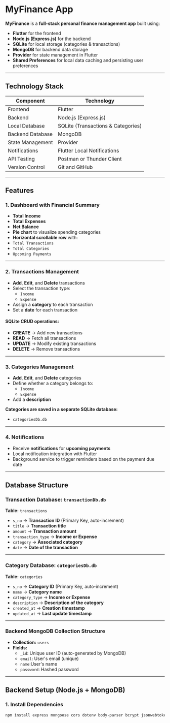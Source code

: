 #  **MyFinance App**

**MyFinance** is a **full-stack personal finance management app** built using:
-  **Flutter** for the frontend
-  **Node.js (Express.js)** for the backend
-  **SQLite** for local storage (categories & transactions)
-  **MongoDB** for backend data storage
-  **Provider** for state management in Flutter
-  **Shared Preferences** for local data caching and persisting user preferences

---

##  **Technology Stack**

| Component        | Technology             |
|-----------------|------------------------|
| Frontend        | Flutter                |
| Backend         | Node.js (Express.js)   |
| Local Database  | SQLite (Transactions & Categories) |
| Backend Database| MongoDB                |
| State Management| Provider               |
| Notifications   | Flutter Local Notifications |
| API Testing     | Postman or Thunder Client |
| Version Control | Git and GitHub         |

---

##  **Features**

###  **1. Dashboard with Financial Summary**
-  **Total Income**
-  **Total Expenses**
-  **Net Balance**
-  **Pie chart** to visualize spending categories
-  **Horizontal scrollable row** with:
  - `Total Transactions`
  - `Total Categories`
  - `Upcoming Payments`

---

###  **2. Transactions Management**
-  **Add**,  **Edit**, and  **Delete** transactions
- Select the transaction type:
  - `Income`
  - `Expense`
- Assign a **category** to each transaction
- Set a **date** for each transaction

####  **SQLite CRUD operations:**
-  **CREATE** → Add new transactions  
-  **READ** → Fetch all transactions  
-  **UPDATE** → Modify existing transactions  
-  **DELETE** → Remove transactions  

---

###  **3. Categories Management**
-  **Add**,  **Edit**, and  **Delete** categories
- Define whether a category belongs to:
  - `Income` 
  - `Expense`
- Add a **description**
  
 **Categories are saved in a separate SQLite database:**  
- `categoriesDb.db`

---

###  **4. Notifications**
- Receive **notifications** for **upcoming payments**
- Local notification integration with Flutter
- Background service to trigger reminders based on the payment due date

---

##  **Database Structure**

###  **Transaction Database:** `transactionDb.db`
**Table:** `transactions`
- `s_no` → **Transaction ID** (Primary Key, auto-increment)  
- `title` → **Transaction title**  
- `amount` → **Transaction amount**  
- `transaction_type` → **Income or Expense**  
- `category` → **Associated category**  
- `date` → **Date of the transaction**  

---

###  **Category Database:** `categoriesDb.db`
**Table:** `categories`
- `s_no` → **Category ID** (Primary Key, auto-increment)  
- `name` → **Category name**  
- `category_type` → **Income or Expense**  
- `description` → **Description of the category**  
- `created_at` → **Creation timestamp**  
- `updated_at` → **Last update timestamp**  

---

###  **Backend MongoDB Collection Structure**
- **Collection:** `users`
- **Fields:**
  - `_id`: Unique user ID (auto-generated by MongoDB)
  - `email`: User's email (unique)
  - `name`:User's name
  - `password`: Hashed password
  

---

##  **Backend Setup (Node.js + MongoDB)**

###  **1. Install Dependencies**
```bash
npm install express mongoose cors dotenv body-parser bcrypt jsonwebtoken nodemon

